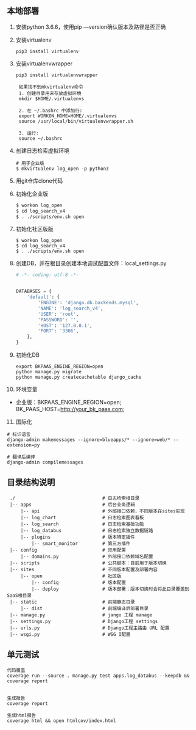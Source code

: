 ## 本地部署

1. 安装python 3.6.6，使用pip —version确认版本及路径是否正确

2. 安装virtualenv

   ```shell
   pip3 install virtualenv
   ```

3. 安装virtualenvwrapper

   ```shell
   pip3 install virtualenvwrapper
   ```
   
   ```
    如果找不到mkvirtualenv命令
    1. 创建目录用来存放虚拟环境
    mkdir $HOME/.virtualenvs
    
    2. 在 ~/.bashrc 中添加行:
    export WORKON_HOME=HOME/.virtualenvs
    source /usr/local/bin/virtualenvwrapper.sh
    
    3. 运行:
    source ~/.bashrc
   ```


4. 创建日志检索虚拟环境

   ```shell
   # 用于企业版
   $ mkvirtualenv log_open -p python3
   ```

5. 用git仓库clone代码

6. 初始化企业版

   ```sh
   $ workon log_open
   $ cd log_search_v4
   $ . ./scripts/env.sh open
   ```
   
7. 初始化社区版版

   ```shell
   $ workon log_open
   $ cd log_search_v4
   $ . ./scripts/env.sh open
   ```

8. 创建DB，并在根目录创建本地调试配置文件：local_settings.py

   ```python
   # -*- coding: utf-8 -*-
   
   
   DATABASES = {
       'default': {
           'ENGINE': 'django.db.backends.mysql',
           'NAME': 'log_search_v4',
           'USER': 'root',
           'PASSWORD': '',
           'HOST': '127.0.0.1',
           'PORT': '3306',
       },
   }
   
   ```

9. 初始化DB

   ```shell
   export BKPAAS_ENGINE_REGION=open
   python manage.py migrate
   python manage.py createcachetable django_cache
   ```

10. 环境变量
 - 企业版：BKPAAS_ENGINE_REGION=open; BK_PAAS_HOST=http://your_bk_paas.com;
 
11. 国际化
```shell
# 标识语言
django-admin makemessages --ignore=blueapps/* --ignore=web/* --extension=py

# 翻译后编译
django-admin compilemessages
```

## 目录结构说明

```
 ./                                # 日志检索根目录
 |-- apps                          # 后台业务逻辑
     |-- api                       # 外部接口依赖，不同版本在sites实现
     |-- log_chart                 # 日志检索图表看板
     |-- log_search                # 日志检索基础功能
     |-- log_databus               # 日志检索独立数据链路
     |-- plugins                   # 版本特定插件      
         |-- smart_monitor         # 第三方插件
 |-- config                        # 应用配置      
     |-- domains.py                # 外部接口依赖域名配置      
 |-- scripts                       # 公共脚本：目前用于版本切换      
 |-- sites                         # 不同版本配置及部署内容      
     |-- open                      # 社区版
         |-- config                # 版本配置
         |-- deploy                # 版本部署：版本切换时会将此目录覆盖到SaaS根目录
 |-- static                        # 前端静态目录      
     |-- dist                      # 前端编译后部署目录
 |-- manage.py                     # jango 工程 manage  
 |-- settings.py                   # Django工程 settings      
 |-- urls.py                       # Django工程主路由 URL 配置
 |-- wsgi.py                       # WSG I配置
```

## 单元测试

```
代码覆盖
coverage run --source . manage.py test apps.log_databus --keepdb && coverage report 


生成报告
coverage report 

生成html报告
coverage html && open htmlcov/index.html
```
